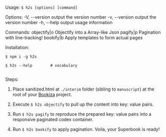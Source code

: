 

Usage: `$ h2s [options] [command]`

Options:
  -V, --version      output the version number
  -v, --version      output the version number
  -h, --help         output usage information

Commands:
  objectify|o        Objectify into a Array-like Json
  pagify|p           Pagination with line-tracking!
  bookify|b          Apply templates to form actual pages


Installation:

```
$ npm i -g h2s

$ h2s --help 		# vocabulary


```

Steps:

1. Place sanitized.html at `./interim` folder (sibling to `manuscript`) at the root of your [Bookiza](https://bookiza.io) project. 

2. Execute `$ h2s objectify` to pull up the content into key: value pairs. 

3. Run `$ h2s pagify` to reproduce the prepared key: value pairs into a responsive paginated codex container.

5. Run `$ h2s bookify` to apply pagination. Voila, your Superbook is ready!


